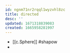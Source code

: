 ```yaml
---
id: ngnm71nr2rqql1wyzvhl8zc
title: directed
desc: ''
updated: 1671318839083
created: 1665958281997
---
```

- [[c.Sphere]] #shapow
- 